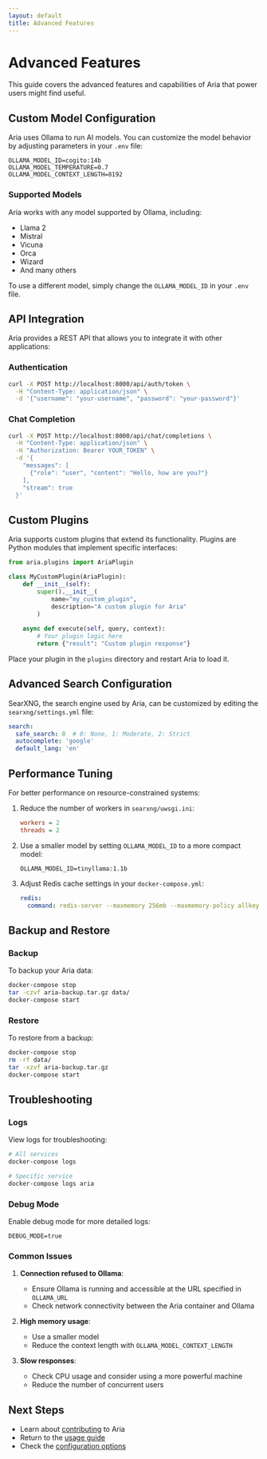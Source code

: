 ```yaml
---
layout: default
title: Advanced Features
---
```


# Advanced Features

This guide covers the advanced features and capabilities of Aria that power users might find useful.

## Custom Model Configuration

Aria uses Ollama to run AI models. You can customize the model behavior by adjusting parameters in your `.env` file:

```env
OLLAMA_MODEL_ID=cogito:14b
OLLAMA_MODEL_TEMPERATURE=0.7
OLLAMA_MODEL_CONTEXT_LENGTH=8192
```

### Supported Models

Aria works with any model supported by Ollama, including:

- Llama 2
- Mistral
- Vicuna
- Orca
- Wizard
- And many others

To use a different model, simply change the `OLLAMA_MODEL_ID` in your `.env` file.

## API Integration

Aria provides a REST API that allows you to integrate it with other applications:

### Authentication

```bash
curl -X POST http://localhost:8000/api/auth/token \
  -H "Content-Type: application/json" \
  -d '{"username": "your-username", "password": "your-password"}'
```

### Chat Completion

```bash
curl -X POST http://localhost:8000/api/chat/completions \
  -H "Content-Type: application/json" \
  -H "Authorization: Bearer YOUR_TOKEN" \
  -d '{
    "messages": [
      {"role": "user", "content": "Hello, how are you?"}
    ],
    "stream": true
  }'
```

## Custom Plugins

Aria supports custom plugins that extend its functionality. Plugins are Python modules that implement specific interfaces:

```python
from aria.plugins import AriaPlugin

class MyCustomPlugin(AriaPlugin):
    def __init__(self):
        super().__init__(
            name="my_custom_plugin",
            description="A custom plugin for Aria"
        )
    
    async def execute(self, query, context):
        # Your plugin logic here
        return {"result": "Custom plugin response"}
```

Place your plugin in the `plugins` directory and restart Aria to load it.

## Advanced Search Configuration

SearXNG, the search engine used by Aria, can be customized by editing the `searxng/settings.yml` file:

```yaml
search:
  safe_search: 0  # 0: None, 1: Moderate, 2: Strict
  autocomplete: 'google'
  default_lang: 'en'
```

## Performance Tuning

For better performance on resource-constrained systems:

1. Reduce the number of workers in `searxng/uwsgi.ini`:
   ```ini
   workers = 2
   threads = 2
   ```

2. Use a smaller model by setting `OLLAMA_MODEL_ID` to a more compact model:
   ```env
   OLLAMA_MODEL_ID=tinyllama:1.1b
   ```

3. Adjust Redis cache settings in your `docker-compose.yml`:
   ```yaml
   redis:
     command: redis-server --maxmemory 256mb --maxmemory-policy allkeys-lru
   ```

## Backup and Restore

### Backup

To backup your Aria data:

```bash
docker-compose stop
tar -czvf aria-backup.tar.gz data/
docker-compose start
```

### Restore

To restore from a backup:

```bash
docker-compose stop
rm -rf data/
tar -xzvf aria-backup.tar.gz
docker-compose start
```

## Troubleshooting

### Logs

View logs for troubleshooting:

```bash
# All services
docker-compose logs

# Specific service
docker-compose logs aria
```

### Debug Mode

Enable debug mode for more detailed logs:

```env
DEBUG_MODE=true
```

### Common Issues

1. **Connection refused to Ollama**:
   - Ensure Ollama is running and accessible at the URL specified in `OLLAMA_URL`
   - Check network connectivity between the Aria container and Ollama

2. **High memory usage**:
   - Use a smaller model
   - Reduce the context length with `OLLAMA_MODEL_CONTEXT_LENGTH`

3. **Slow responses**:
   - Check CPU usage and consider using a more powerful machine
   - Reduce the number of concurrent users

## Next Steps

- Learn about [contributing](/aria/contributing.html) to Aria
- Return to the [usage guide](/aria/usage.html)
- Check the [configuration options](/aria/configuration.html)
